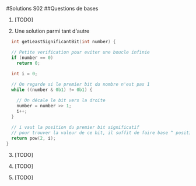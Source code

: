 #Solutions S02
##Questions de bases
1. [TODO]

2. Une solution parmi tant d'autre
  ```c
    int getLeastSignificantBit(int number) {
  
    // Petite verification pour eviter une boucle infinie
    if (number == 0)
      return 0;
  
    int i = 0;
    
    // On regarde si le premier bit du nombre n'est pas 1
    while ((number & 0b1) != 0b1) {
  
      // On décale le bit vers la droite
      number = number >> 1;
      i++;
    }
    
    // i vaut la position du premier bit significatif
    // pour trouver la valeur de ce bit, il suffit de faire base ^ position
    return pow(2, i);
  }
  ```

3. [TODO]

4. [TODO]

5. [TODO]
